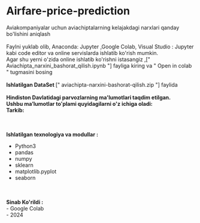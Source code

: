 # Airfare-price-prediction
Aviakompaniyalar uchun aviachiptalarning kelajakdagi narxlari qanday bo'lishini aniqlash
<br><br>
Faylni yuklab olib, Anaconda: Jupyter ,Google Colab, Visual Studio : Jupyter kabi code editor va online servislarda ishlatib ko'rish mumkin.<br>
Agar shu yerni o'zida online ishlatib ko'rishni istasangiz ,[" Aviachipta_narxini_bashorat_qilish.ipynb "] fayliga kiring va " Open in colab " tugmasini bosing <br>
<br><strong>Ishlatilgan DataSet </strong> [" aviachipta-narxini-bashorat-qilish.zip "] faylida<br><br>
<strong>Hindiston Davlatidagi parvozlarning ma'lumotlari taqdim etilgan.</strong><br>
<strong>Ushbu maʼlumotlar toʻplami quyidagilarni o'z ichiga oladi:</strong><br>
<strong>Tarkib:</strong><br>

<br><br>
<strong>Ishlatilgan texnologiya va modullar :</strong><br>
<ul>
  <li>Python3</li>
  <li>pandas</li>
  <li>numpy</li>
  <li>sklearn</li>
  <li>matplotlib.pyplot</li>
  <li>seaborn</li>
</ul>
<br><br>
<strong>Sinab Ko'rildi :</strong><br>
- Google Colab<br>
- 2024



